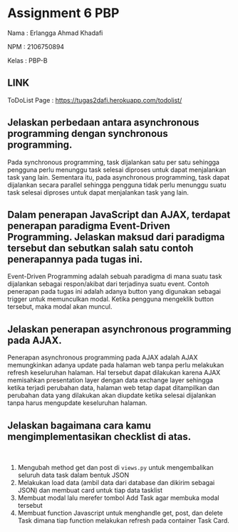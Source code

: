 # Assignment 6 PBP

Nama  : Erlangga Ahmad Khadafi

NPM   : 2106750894

Kelas : PBP-B

## LINK

ToDoList Page       : https://tugas2dafi.herokuapp.com/todolist/

## Jelaskan perbedaan antara asynchronous programming dengan synchronous programming.
Pada synchronous programming, task dijalankan satu per satu sehingga pengguna perlu menunggu 
task selesai diproses untuk dapat menjalankan task yang lain. Sementara itu, pada asynchronous programming, 
task dapat dijalankan secara parallel sehingga pengguna tidak perlu menunggu suatu task selesai diproses
untuk dapat menjalankan task yang lain.

## Dalam penerapan JavaScript dan AJAX, terdapat penerapan paradigma Event-Driven Programming. Jelaskan maksud dari paradigma tersebut dan sebutkan salah satu contoh penerapannya pada tugas ini.
Event-Driven Programming adalah sebuah paradigma di mana suatu task dijalankan sebagai respon/akibat dari terjadinya suatu event.
Contoh penerapan pada tugas ini adalah adanya button yang digunakan sebagai trigger untuk memunculkan modal. Ketika pengguna 
mengeklik button tersebut, maka modal akan muncul.

## Jelaskan penerapan asynchronous programming pada AJAX.
Penerapan asynchronous programming pada AJAX adalah AJAX memungkinkan adanya update pada halaman web tanpa perlu melakukan refresh keseluruhan halaman.
Hal tersebut dapat dilakukan karena AJAX memisahkan presentation layer dengan data exchange layer sehingga ketika terjadi perubahan data, 
halaman web tetap dapat ditampilkan dan perubahan data yang dilakukan akan diupdate ketika selesai dijalankan tanpa
harus mengupdate keseluruhan halaman. 

## Jelaskan bagaimana cara kamu mengimplementasikan checklist di atas.

<br>

1. Mengubah method get dan post di `views.py` untuk mengembalikan seluruh data task dalam bentuk JSON
2. Melakukan load data (ambil data dari database dan dikirim sebagai JSON) dan membuat card untuk tiap data tasklist
3. Membuat modal lalu merefer tombol Add Task agar membuka modal tersebut
4. Membuat function Javascript untuk menghandle get, post, dan delete Task dimana tiap function melakukan refresh pada container Task Card.